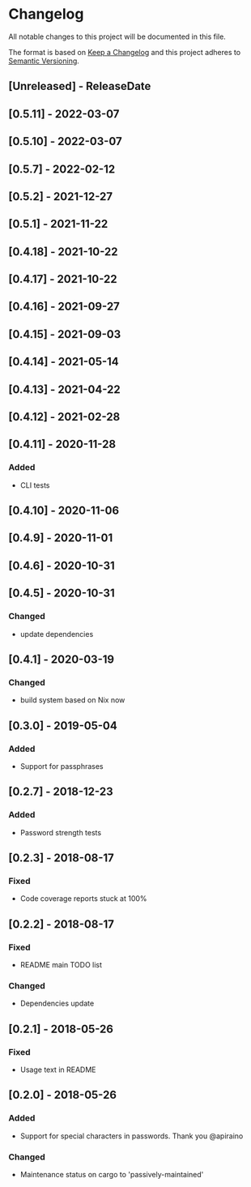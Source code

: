 # Changelog

All notable changes to this project will be documented in this file.

The format is based on [Keep a Changelog](http://keepachangelog.com/en/1.0.0/)
and this project adheres to [Semantic Versioning](http://semver.org/spec/v2.0.0.html).

<!-- next-header -->

## [Unreleased] - ReleaseDate

## [0.5.11] - 2022-03-07

## [0.5.10] - 2022-03-07

## [0.5.7] - 2022-02-12

## [0.5.2] - 2021-12-27

## [0.5.1] - 2021-11-22

## [0.4.18] - 2021-10-22

## [0.4.17] - 2021-10-22

## [0.4.16] - 2021-09-27

## [0.4.15] - 2021-09-03

## [0.4.14] - 2021-05-14

## [0.4.13] - 2021-04-22

## [0.4.12] - 2021-02-28

## [0.4.11] - 2020-11-28

### Added

- CLI tests

## [0.4.10] - 2020-11-06

## [0.4.9] - 2020-11-01

## [0.4.6] - 2020-10-31

## [0.4.5] - 2020-10-31

### Changed

- update dependencies

## [0.4.1] - 2020-03-19

### Changed

- build system based on Nix now

## [0.3.0] - 2019-05-04

### Added

- Support for passphrases

## [0.2.7] - 2018-12-23

### Added

- Password strength tests

## [0.2.3] - 2018-08-17

### Fixed

- Code coverage reports stuck at 100%

## [0.2.2] - 2018-08-17

### Fixed

- README main TODO list

### Changed

- Dependencies update

## [0.2.1] - 2018-05-26

### Fixed

- Usage text in README

## [0.2.0] - 2018-05-26

### Added

- Support for special characters in passwords. Thank you @apiraino

### Changed

- Maintenance status on cargo to 'passively-maintained'

